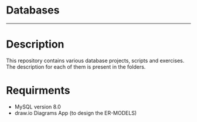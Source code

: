 # Databases

---

# Description

This repository contains various database projects, scripts and exercises. The description for each of them
is present in the folders. 


# Requirments
- MySQL version 8.0
- draw.io Diagrams App (to design the ER-MODELS)

